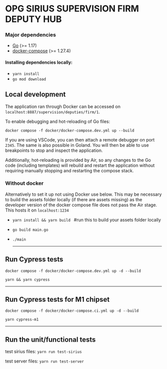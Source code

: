 # OPG SIRIUS SUPERVISION FIRM DEPUTY HUB

### Major dependencies

-   [Go](https://golang.org/) (>= 1.17)
-   [docker-compose](https://docs.docker.com/compose/install/) (>= 1.27.4)

#### Installing dependencies locally:

-   `yarn install`
-   `go mod download`

## Local development

The application ran through Docker can be accessed on `localhost:8887/supervision/deputies/firm/1`.

To enable debugging and hot-reloading of Go files:

`docker compose -f docker/docker-compose.dev.yml up --build`

If you are using VSCode, you can then attach a remote debugger on port `2345`. The same is also possible in Goland.
You will then be able to use breakpoints to stop and inspect the application.

Additionally, hot-reloading is provided by Air, so any changes to the Go code (including templates)
will rebuild and restart the application without requiring manually stopping and restarting the compose stack.

### Without docker

Alternatively to set it up not using Docker use below. This may be necessary to build the assets folder locally (if
there are assets missing) as the developer version of the docker compose file does not pass the Air stage. This hosts it on `localhost:1234`

-   `yarn install && yarn build ` #run this to build your assets folder locally
-   `go build main.go `
-   `./main `

    ***

## Run Cypress tests

`docker compose -f docker/docker-compose.dev.yml up -d --build `

`yarn && yarn cypress `

---

## Run Cypress tests for M1 chipset

`docker compose -f docker/docker-compose.ci.yml up -d --build `

`yarn cypress-m1 `

---

## Run the unit/functional tests

test sirius files: `yarn run test-sirius`

test server files: `yarn run test-server`

